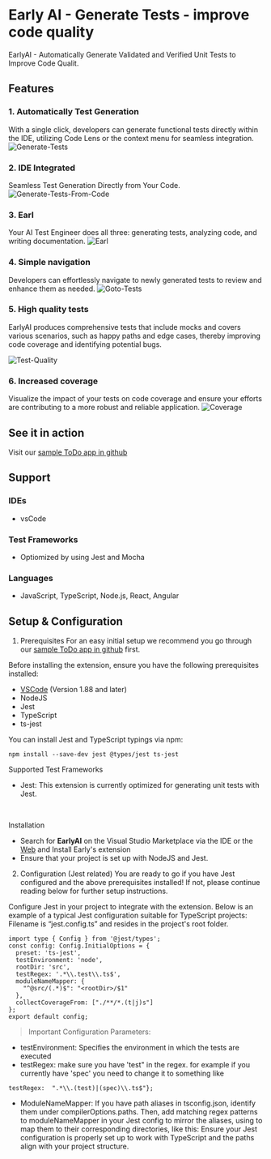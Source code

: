 # Early AI - Generate Tests - improve code quality
EarlyAI - Automatically Generate Validated and Verified Unit Tests to Improve Code Qualit.

## Features

### 1. Automatically Test Generation
With a single click, developers can generate functional tests directly within the IDE, utilizing Code Lens or the context menu for seamless integration.
![Generate-Tests](https://raw.githubusercontent.com/earlyai/earlyai-vscode-release/main/media/features/1-GenerateTests.gif "Generate Tests")

### 2. IDE Integrated
Seamless Test Generation Directly from Your Code.
![Generate-Tests-From-Code](https://raw.githubusercontent.com/earlyai/earlyai-vscode-release/main/media/features/2-GenerateTestsFromCode.gif "Generate Tests From Code")

### 3. Earl
Your AI Test Engineer does all three: generating tests, analyzing code, and writing documentation.
![Earl](https://raw.githubusercontent.com/earlyai/earlyai-vscode-release/main/media/features/6-earl.png "Earl")

### 4. Simple navigation
Developers can effortlessly navigate to newly generated tests to review and enhance them as needed.
![Goto-Tests](https://raw.githubusercontent.com/earlyai/earlyai-vscode-release/main/media/features/3-goto-tests.gif "Go To Tests")

### 5. High quality tests
EarlyAI produces comprehensive tests that include mocks and covers various scenarios, such as happy paths and edge cases, thereby improving code coverage and identifying potential bugs.

![Test-Quality](https://raw.githubusercontent.com/earlyai/earlyai-vscode-release/main/media/features/4-test-quality.gif "Test Quality")

### 6. Increased coverage
Visualize the impact of your tests on code coverage and ensure your efforts are contributing to a more robust and reliable application.
![Coverage](https://raw.githubusercontent.com/earlyai/earlyai-vscode-release/main/media/features/5-highCoverage.gif "Coverage")

## See it in  action
Visit our [sample ToDo app in github](https://github.com/earlyai/earlyai-todo-app)

## Support
### IDEs
* vsCode
### Test Frameworks
* Optiomized by using Jest and Mocha
### Languages
* JavaScript, TypeScript, Node.js, React, Angular

## Setup & Configuration

1. Prerequisites
For an easy initial setup we recommend you go through our [sample ToDo app in github](https://github.com/earlyai/earlyai-todo-app) first.

Before installing the extension, ensure you have the following prerequisites installed:
* [VSCode](https://code.visualstudio.com/download) (Version 1.88 and later)
* NodeJS
* Jest
* TypeScript
* ts-jest

You can install Jest and TypeScript typings via npm:
```
npm install --save-dev jest @types/jest ts-jest
```
Supported Test Frameworks
* Jest: This extension is currently optimized for generating unit tests with Jest.
<br>

Installation

* Search for **EarlyAI** on the Visual Studio Marketplace via the IDE or the [Web](https://marketplace.visualstudio.com/items?itemName=Early-ai.EarlyAI) and Install Early's extension 
* Ensure that your project is set up with NodeJS and Jest.

2. Configuration (Jest related)
You are ready to go if you have Jest configured and the above prerequisites installed! If not, please continue reading below for further setup instructions.

Configure Jest in your project to integrate with the extension. Below is an example of a typical Jest configuration suitable for TypeScript projects:
Filename is “jest.config.ts” and resides in the project's root folder.

```
import type { Config } from '@jest/types';
const config: Config.InitialOptions = {
  preset: 'ts-jest',
  testEnvironment: 'node',
  rootDir: 'src',
  testRegex: '.*\\.test\\.ts$',
  moduleNameMapper: {
    "^@src/(.*)$": "<rootDir>/$1"
  },
  collectCoverageFrom: ["./**/*.(t|j)s"]
};
export default config;
```
>Important Configuration Parameters:

* testEnvironment: Specifies the environment in which the tests are executed
* testRegex: make sure you have 'test" in the regex. for example if you currently have 'spec' you need to change it to something like 
```
testRegex:  ".*\\.(test)|(spec)\\.ts$"};
```
* ModuleNameMapper: If you have path aliases in tsconfig.json, identify them under compilerOptions.paths. Then, add matching regex patterns to moduleNameMapper in your Jest config to mirror the aliases, using <rootDir> to map them to their corresponding directories, like this:
Ensure your Jest configuration is properly set up to work with TypeScript and the paths align with your project structure.
